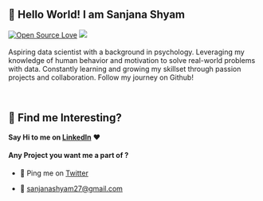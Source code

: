 ## 👋 Hello World! I am Sanjana Shyam

[![Open Source Love](https://badges.frapsoft.com/os/v2/open-source.svg?v=103)](https://github.com/sanjanashyam27) [![](https://cdn.rawgit.com/sindresorhus/awesome/d7305f38d29fed78fa85652e3a63e154dd8e8829/media/badge.svg)](https://github.com/sanjanashyam27)
<br><br>
Aspiring data scientist with a background in psychology. Leveraging my knowledge of human behavior and motivation to solve real-world problems with data. Constantly learning and growing my skillset through passion projects and collaboration. Follow my journey on Github!



<br>

## :dart: Find me Interesting? 
**Say Hi to me on [LinkedIn](https://www.linkedin.com/in//sanjanashyam27)** :heart: 

#### Any Project you want me a part of ?

 - 👀 Ping me on [Twitter](https://twitter.com/sanjanashyam27)

 - 💌 [sanjanashyam27@gmail.com](mailto:sanjanashyam27@gmail.com)
